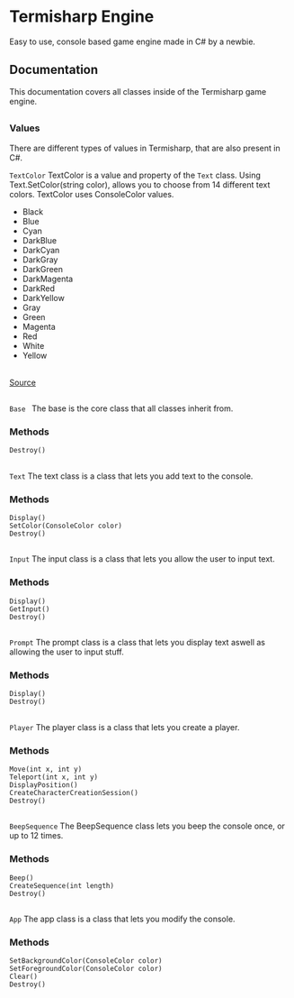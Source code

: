 # Termisharp Engine
Easy to use, console based game engine made in C# by a newbie.

## Documentation
This documentation covers all classes inside of the Termisharp game engine.

##
### Values
There are different types of values in Termisharp, that are also present in C#.

` TextColor `
TextColor is a value and property of the ` Text ` class. Using Text.SetColor(string color), allows you to choose from 14 different text colors. TextColor uses ConsoleColor values.
* Black
* Blue
* Cyan
* DarkBlue
* DarkCyan
* DarkGray
* DarkGreen
* DarkMagenta
* DarkRed
* DarkYellow
* Gray
* Green
* Magenta
* Red
* White
* Yellow

<br>
<a href="https://docs.microsoft.com/en-us/dotnet/api/system.consolecolor?view=net-6.0">Source</a>

##
`Base `
The base is the core class that all classes inherit from. 

### Methods
` Destroy() `

##
` Text `
The text class is a class that lets you add text to the console.

### Methods
` Display() `
<br>
` SetColor(ConsoleColor color) `
<br>
` Destroy() `

##
` Input `
The input class is a class that lets you allow the user to input text.

### Methods
` Display() `
<br>
` GetInput() `
<br>
` Destroy() `

##
` Prompt `
The prompt class is a class that lets you display text aswell as allowing the user to input stuff.

### Methods
` Display() `
<br>
` Destroy() `

##
` Player `
The player class is a class that lets you create a player.

### Methods
` Move(int x, int y) `
<br>
` Teleport(int x, int y) `
<br>
` DisplayPosition() `
<br>
` CreateCharacterCreationSession() `
<br>
` Destroy() `

##
` BeepSequence `
The BeepSequence class lets you beep the console once, or up to 12 times.

### Methods
` Beep() `
<br>
` CreateSequence(int length) `
<br>
` Destroy() `

##
` App `
The app class is a class that lets you modify the console.

### Methods
` SetBackgroundColor(ConsoleColor color) `
<br>
` SetForegroundColor(ConsoleColor color) `
<br>
` Clear() `
<br>
` Destroy() `
